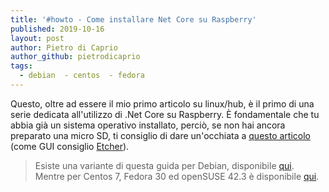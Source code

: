 ```yaml
---
title: '#howto - Come installare Net Core su Raspberry'
published: 2019-10-16
layout: post
author: Pietro di Caprio
author_github: pietrodicaprio
tags:
  - debian  - centos  - fedora
---
```

Questo, oltre ad essere il mio primo articolo su linux/hub, è il primo di una serie dedicata all'utilizzo di .Net Core su Raspberry. È fondamentale che tu abbia già un sistema operativo installato, perciò, se non hai ancora preparato una micro SD, ti consiglio di dare un'occhiata a <a href="https://linuxhub.it/articles/howto-creare-un-supporto-usb-avviabile-usando-dd">questo articolo</a> (come GUI consiglio [Etcher](https://www.balena.io/etcher/)).

> Esiste una variante di questa guida per Debian, disponibile <a href="https://linuxhub.it/articles/howto-installare-net-core-su-debian">qui</a>.  
Mentre per Centos 7, Fedora 30 ed openSUSE 42.3 è disponibile <a href="https://linuxhub.it/articles/howto-installazione-di-net-core-su-centos-7,-fedora-30-e-opensuse-42-3">qui</a>.

